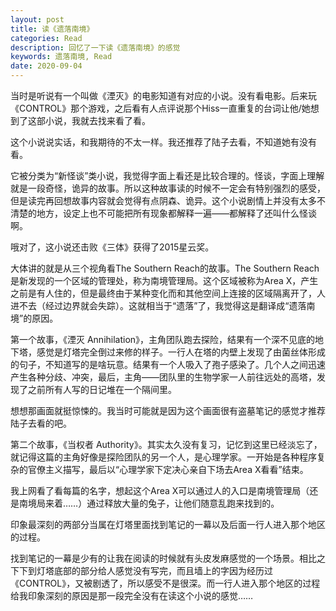 ```yaml
---
layout: post
title: 读《遗落南境》
categories: Read
description: 回忆了一下读《遗落南境》的感觉
keywords: 遗落南境, Read
date: 2020-09-04
---
```


当时是听说有一个叫做《湮灭》的电影知道有对应的小说。没有看电影。后来玩《CONTROL》那个游戏，之后看有人点评说那个Hiss一直重复的台词让他/她想到了这部小说，我就去找来看了看。

这个小说说实话，和我期待的不太一样。我还推荐了陆子去看，不知道她有没有看。

它被分类为“新怪谈”类小说，我觉得字面上看还是比较合理的。怪谈，字面上理解就是一段奇怪，诡异的故事。所以这种故事读的时候不一定会有特别强烈的感受，但是读完再回想故事内容就会觉得有点阴森、诡异。这个小说剧情上并没有太多不清楚的地方，设定上也不可能把所有现象都解释一遍——都解释了还叫什么怪谈啊。

哦对了，这小说还击败《三体》获得了2015星云奖。

大体讲的就是从三个视角看The Southern Reach的故事。The Southern Reach是新发现的一个区域的管理处，称为南境管理局。这个区域被称为Area X，产生之前是有人住的，但是最终由于某种变化而和其他空间上连接的区域隔离开了，人进不去（经过边界就会失踪）。这就相当于“遗落”了，我觉得这是翻译成“遗落南境”的原因。

第一个故事，《湮灭 Annihilation》，主角团队跑去探险，结果有一个深不见底的地下塔，感觉是灯塔完全倒过来修的样子。一行人在塔的内壁上发现了由菌丝体形成的句子，不知道写的是啥玩意。结果有一个人吸入了孢子感染了。几个人之间迅速产生各种分歧、冲突，最后，主角——团队里的生物学家一人前往远处的高塔，发现了之前所有人写的日记堆在一个隔间里。

想想那画面就挺惊悚的。我当时可能就是因为这个画面很有盗墓笔记的感觉才推荐陆子去看的吧。

第二个故事，《当权者 Authority》。其实太久没有复习，记忆到这里已经淡忘了，就记得这篇的主角好像是探险团队的另一个人，是心理学家。一开始是各种程序复杂的官僚主义描写，最后以“心理学家下定决心亲自下场去Area X看看”结束。

我上网看了看每篇的名字，想起这个Area X可以通过人的入口是南境管理局（还是南境局来着……）通过释放大量的兔子，让他们随意乱跑来找到的。

印象最深刻的两部分当属在灯塔里面找到笔记的一幕以及后面一行人进入那个地区的过程。

找到笔记的一幕是少有的让我在阅读的时候就有头皮发麻感觉的一个场景。相比之下下到灯塔底部的部分给人感觉没有写完，而且墙上的字因为经历过《CONTROL》，又被剧透了，所以感受不是很深。而一行人进入那个地区的过程给我印象深刻的原因是那一段完全没有在读这个小说的感觉……

